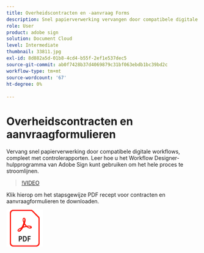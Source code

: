 ```yaml
---
title: Overheidscontracten en -aanvraag Forms
description: Snel papierverwerking vervangen door compatibele digitale workflows, compleet met controlerapporten
role: User
product: adobe sign
solution: Document Cloud
level: Intermediate
thumbnail: 33811.jpg
exl-id: 8d882a5d-01b8-4cd4-b55f-2ef1e537dec5
source-git-commit: ab0f7428b37d4069879c31bf063ebdb1bc39bd2c
workflow-type: tm+mt
source-wordcount: '67'
ht-degree: 0%

---
```


# Overheidscontracten en aanvraagformulieren

Vervang snel papierverwerking door compatibele digitale workflows, compleet met controlerapporten. Leer hoe u het Workflow Designer-hulpprogramma van Adobe Sign kunt gebruiken om het hele proces te stroomlijnen.

>[!VIDEO](https://video.tv.adobe.com/v/33811?hidetitle=true)

Klik hierop om het stapsgewijze PDF recept voor contracten en aanvraagformulieren te downloaden.

[![Download PDF Recipe](../assets/acrobat_PDF_96.png)](../assets/UseCaseRecipe-EN-UsingWorkflowDesigner.pdf)

